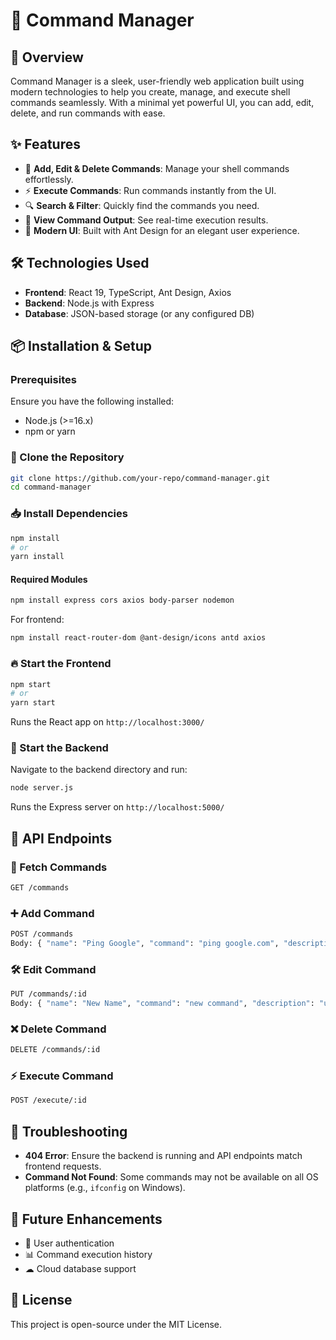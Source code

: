 # 🚀 Command Manager

## 🌟 Overview
Command Manager is a sleek, user-friendly web application built using modern technologies to help you create, manage, and execute shell commands seamlessly. With a minimal yet powerful UI, you can add, edit, delete, and run commands with ease.

## ✨ Features
- 📌 **Add, Edit & Delete Commands**: Manage your shell commands effortlessly.
- ⚡ **Execute Commands**: Run commands instantly from the UI.
- 🔍 **Search & Filter**: Quickly find the commands you need.
- 📜 **View Command Output**: See real-time execution results.
- 🎨 **Modern UI**: Built with Ant Design for an elegant user experience.

## 🛠 Technologies Used
- **Frontend**: React 19, TypeScript, Ant Design, Axios
- **Backend**: Node.js with Express
- **Database**: JSON-based storage (or any configured DB)

## 📦 Installation & Setup

### Prerequisites
Ensure you have the following installed:
- Node.js (>=16.x)
- npm or yarn

### 🚀 Clone the Repository
```sh
git clone https://github.com/your-repo/command-manager.git
cd command-manager
```

### 📥 Install Dependencies
```sh
npm install
# or
yarn install
```
#### Required Modules
```sh
npm install express cors axios body-parser nodemon
```
For frontend:
```sh
npm install react-router-dom @ant-design/icons antd axios
```

### 🔥 Start the Frontend
```sh
npm start
# or
yarn start
```
Runs the React app on `http://localhost:3000/`

### 🚀 Start the Backend
Navigate to the backend directory and run:
```sh
node server.js
```
Runs the Express server on `http://localhost:5000/`

## 📡 API Endpoints
### 📌 Fetch Commands
```sh
GET /commands
```
### ➕ Add Command
```sh
POST /commands
Body: { "name": "Ping Google", "command": "ping google.com", "description": "connects to google" }
```
### 🛠 Edit Command
```sh
PUT /commands/:id
Body: { "name": "New Name", "command": "new command", "description": "updated description" }
```
### ❌ Delete Command
```sh
DELETE /commands/:id
```
### ⚡ Execute Command
```sh
POST /execute/:id
```

## 🔧 Troubleshooting
- **404 Error**: Ensure the backend is running and API endpoints match frontend requests.
- **Command Not Found**: Some commands may not be available on all OS platforms (e.g., `ifconfig` on Windows).

## 🚀 Future Enhancements
- 🔐 User authentication
- 📊 Command execution history
- ☁ Cloud database support

## 📜 License
This project is open-source under the MIT License.

